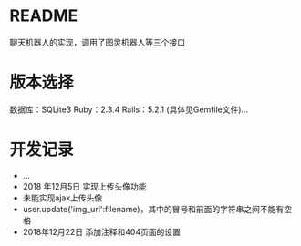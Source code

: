 # README
聊天机器人的实现，调用了图灵机器人等三个接口
# 版本选择
数据库：SQLite3
Ruby：2.3.4
Rails：5.2.1
(具体见Gemfile文件)...
# 开发记录
* ...
* 2018 年12月5日 实现上传头像功能
* 未能实现ajax上传头像
* user.update('img_url':filename)，其中的冒号和前面的字符串之间不能有空格
* 2018年12月22日 添加注释和404页面的设置
